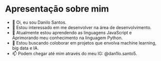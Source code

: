 # Apresentação sobre mim

- 👋 Oi, eu sou Danilo Santos.
- 👀 Estou interessado em me desenvolver na área de desenvolvimento.  
- 🌱 Atualmente estou aprendendo as linguagens JavaScript e Aprimorando meu conhecimento na linguagem Python.
- 💞️ Estou buscando coloborar em projetos que envolva machine learning, big data e IA.
- 📫 Podem chegar até mim através do meu IG: @dan1lo.santo5.
<!---
csantos097/csantos097 is a ✨ special ✨ repository because its `README.md` (this file) appears on your GitHub profile.
You can click the Preview link to take a look at your changes.
--->

